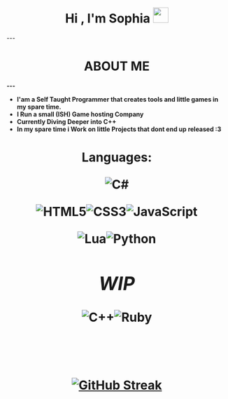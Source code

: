 <h1 align="center"><b>Hi , I'm Sophia </b><img src="https://media.giphy.com/media/hvRJCLFzcasrR4ia7z/giphy.gif" width="35"></h1>
---
<h1 align="center"><b> ABOUT ME </h1>
---

- I'am a Self Taught Programmer that creates tools and little games in my spare time.
- I Run a small (ISH) Game hosting Company
- Currently Diving Deeper into C++
- In my spare time i Work on little Projects that dont end up released :3

 <h1 align="center"><b>

**Languages**:
    
   ![C#](https://img.shields.io/badge/c%23-%23239120.svg?style=for-the-badge&logo=csharp&logoColor=white)
   
   ![HTML5](https://img.shields.io/badge/HTML5%20-%23E34F26.svg?style=for-the-badge&logo=html5&logoColor=white)![CSS3](https://img.shields.io/badge/CSS%20-%231572B6.svg?style=for-the-badge&logo=css3&logoColor=white)![JavaScript](https://img.shields.io/badge/JavaScript%20-%23F7DF1E.svg?style=for-the-badge&logo=javascript&logoColor=black)
   
   ![Lua](https://img.shields.io/badge/lua-%232C2D72.svg?style=for-the-badge&logo=lua&logoColor=white)![Python](https://img.shields.io/badge/python-3670A0?style=for-the-badge&logo=python&logoColor=ffdd54)
   
  ## *WIP*
    
   ![C++](https://img.shields.io/badge/C++%20-%2300599C.svg?style=for-the-badge&logo=c%2B%2B&logoColor=white)![Ruby](https://img.shields.io/badge/ruby-%23CC342D.svg?style=for-the-badge&logo=ruby&logoColor=white)
   
  ##
<br>   

[![GitHub Streak](https://streak-stats.demolab.com/?user=sophiadll)](https://git.io/streak-stats)



